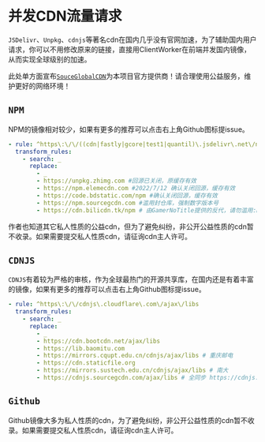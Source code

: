 # 并发CDN流量请求

`JSDelivr`、`Unpkg`、`cdnjs`等著名cdn在国内几乎没有官网加速，为了辅助国内用户请求，你可以不用修改原来的链接，直接用ClientWorker在前端并发国内镜像，从而实现全球级别的加速。

此处单方面宣布[`SouceGlobalCDN`](https://www.sourcegcdn.com/)为本项目官方提供商！请合理使用公益服务，维护更好的网络环境！

## `NPM`

NPM的镜像相对较少，如果有更多的推荐可以点击右上角Github图标提issue。

```yaml
- rule: ^https\:\/\/((cdn|fastly|gcore|test1|quantil)\.jsdelivr\.net\/npm|unpkg\.com)
  transform_rules:
    - search: _
      replace:
        - _
        - https://unpkg.zhimg.com #回源已关闭，原缓存有效
        - https://npm.elemecdn.com #2022/7/12 确认关闭回源，缓存有效
        - https://code.bdstatic.com/npm #确认关闭回源，缓存有效
        - https://npm.sourcegcdn.com #滥用封仓库，强制数字版本号
        - https://cdn.bilicdn.tk/npm # 由GamerNoTitle提供的反代，请勿滥用:D
```

作者也知道其它私人性质的公益cdn，但为了避免纠纷，非公开公益性质的cdn暂不收录。如果需要提交私人性质cdn，请征询cdn主人许可。

## `CDNJS`

`CDNJS`有着较为严格的审核，作为全球最热门的开源共享库，在国内还是有着丰富的镜像，如果有更多的推荐可以点击右上角Github图标提issue。

```yaml
- rule: ^https\:\/\/cdnjs\.cloudflare\.com\/ajax\/libs
  transform_rules:
    - search: _
      replace:
        - _
        - https://cdn.bootcdn.net/ajax/libs
        - https://lib.baomitu.com
        - https://mirrors.cqupt.edu.cn/cdnjs/ajax/libs # 重庆邮电
        - https://cdn.staticfile.org
        - https://mirrors.sustech.edu.cn/cdnjs/ajax/libs # 南大
        - https://cdnjs.sourcegcdn.com/ajax/libs # 全同步 https://cdnjs.cloudflare.com

```

## `Github`

Github镜像大多为私人性质的cdn，为了避免纠纷，非公开公益性质的cdn暂不收录。如果需要提交私人性质cdn，请征询cdn主人许可。
